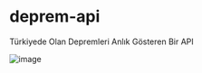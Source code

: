 # deprem-api
Türkiyede Olan Depremleri Anlık Gösteren Bir API


![image](https://github.com/Yunaks/deprem-api/assets/64258925/5f8c18d8-155f-4463-8df2-7f58237d1a77)
